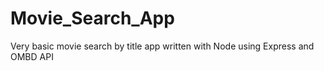 # Movie_Search_App
 Very basic movie search by title app written with Node using Express and OMBD API
